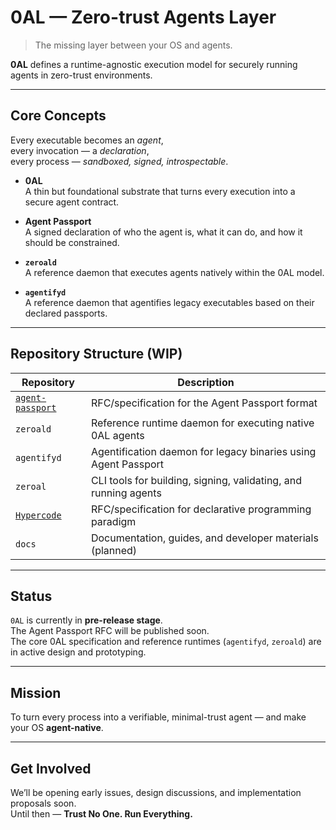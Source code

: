 # 0AL — Zero-trust Agents Layer

> The missing layer between your OS and agents.

**0AL** defines a runtime-agnostic execution model for securely running agents in zero-trust environments.

---

## Core Concepts

Every executable becomes an *agent*,  
every invocation — a *declaration*,  
every process — *sandboxed, signed, introspectable*.

- **0AL**  
  A thin but foundational substrate that turns every execution into a secure agent contract.

- **Agent Passport**  
  A signed declaration of who the agent is, what it can do, and how it should be constrained.

- **`zeroald`**  
  A reference daemon that executes agents natively within the 0AL model.

- **`agentifyd`**  
  A reference daemon that agentifies legacy executables based on their declared passports.

---

## Repository Structure (WIP)

| Repository                 | Description |
|----------------------------|-------------|
| [`agent-passport`](https://github.com/0al-spec/agent-passport) | RFC/specification for the Agent Passport format |
| `zeroald`                  | Reference runtime daemon for executing native 0AL agents |
| `agentifyd`                | Agentification daemon for legacy binaries using Agent Passport |
| `zeroal`                   | CLI tools for building, signing, validating, and running agents |
| [`Hypercode`](https://github.com/0al-spec/Hypercode) | RFC/specification for declarative programming paradigm |
| `docs`                     | Documentation, guides, and developer materials (planned) |

---

## Status

`0AL` is currently in **pre-release stage**.  
The Agent Passport RFC will be published soon.  
The core 0AL specification and reference runtimes (`agentifyd`, `zeroald`) are in active design and prototyping.

---

## Mission

To turn every process into a verifiable, minimal-trust agent — and make your OS **agent-native**.

---

## Get Involved

We’ll be opening early issues, design discussions, and implementation proposals soon.  
Until then — **Trust No One. Run Everything.**

